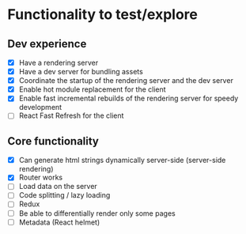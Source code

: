 # Functionality to test/explore

## Dev experience
- [x] Have a rendering server
- [x] Have a dev server for bundling assets
- [x] Coordinate the startup of the rendering server and the dev server
- [x] Enable hot module replacement for the client
- [x] Enable fast incremental rebuilds of the rendering server for speedy development
- [ ] React Fast Refresh for the client

## Core functionality
- [x] Can generate html strings dynamically server-side (server-side rendering)
- [x] Router works
- [ ] Load data on the server
- [ ] Code splitting / lazy loading
- [ ] Redux
- [ ] Be able to differentially render only some pages
- [ ] Metadata (React helmet)
